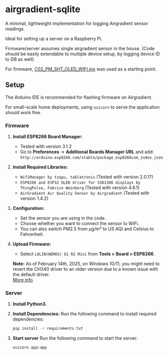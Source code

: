 # airgradient-sqlite
A minimal, lightweight implementation for logging Airgradient sensor readings.

Ideal for setting up a server on a Raspberry Pi.

Firmware/server assumes single airgradient sensor in the house.
(Code should be easily extendable to multiple device setup, by logging device ID to DB as well)

For firmware, [C02_PM_SHT_OLED_WIFI.ino](https://github.com/airgradienthq/arduino/blob/1.4.2/examples/C02_PM_SHT_OLED_WIFI/C02_PM_SHT_OLED_WIFI.ino) was used as a starting point.

## Setup

The Arduino IDE is recommended for flashing firmware on Airgradient.

For small-scale home deployments, using `uvicorn` to serve the application should work fine.

### Firmware
1. **Install ESP8266 Board Manager:**
   - Tested with version 3.1.2
   - Go to **Preferences** → **Additional Boards Manager URL** and add:  
     `http://arduino.esp8266.com/stable/package_esp8266com_index.json`

2. **Install Required Libraries:**
   - `WifiManager by tzapu, tablatronix` (Tested with version 2.0.17)
   - `ESP8266 and ESP32 OLED driver for SSD1306 displays by ThingPulse, Fabrice Weinberg` (Tested with version 4.6.1)
   - `AirGradient Air Quality Sensor by Airgradient` (Tested with version 1.4.2)

3. **Configuration:**
   - Set the sensor you are using in the code.
   - Choose whether you want to connect the sensor to WiFi.
   - You can also switch PM2.5 from µg/m³ to US AQI and Celsius to Fahrenheit.

4. **Upload Firmware:**
   - Select `LOLIN(WEMOS) D1 R2 Mini` from **Tools > Board > ESP8266**.
   
   **Note:** As of February 14th, 2025, on Windows 10/11, you might need to revert the CH340 driver to an older version due to a known issue with the default driver.  
   [More info](https://stackoverflow.com/questions/76146837/a-fatal-esptool-py-error-occurred-cannot-configure-port-permissionerror13-a)

### Server
1. **Install Python3.**

2. **Install Dependencies:**
   Run the following command to install required dependencies:
   ```bash
   pip install -r requirements.txt
3. **Start server**
   Run the following command to start the server:
   ```bash
   uvicorn app:app